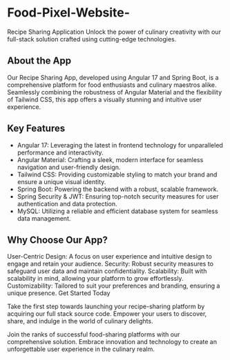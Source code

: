 # Food-Pixel-Website-
Recipe Sharing Application
Unlock the power of culinary creativity with our full-stack solution crafted using cutting-edge technologies.

## About the App

Our Recipe Sharing App, developed using Angular 17 and Spring Boot, is a comprehensive platform for food enthusiasts and culinary maestros alike. Seamlessly combining the robustness of Angular Material and the flexibility of Tailwind CSS, this app offers a visually stunning and intuitive user experience.

## Key Features

* Angular 17: Leveraging the latest in frontend technology for unparalleled performance and interactivity.
* Angular Material: Crafting a sleek, modern interface for seamless navigation and user-friendly design.
* Tailwind CSS: Providing customizable styling to match your brand and ensure a unique visual identity.
* Spring Boot: Powering the backend with a robust, scalable framework.
* Spring Security & JWT: Ensuring top-notch security measures for user authentication and data protection.
* MySQL: Utilizing a reliable and efficient database system for seamless data management.

## Why Choose Our App?

User-Centric Design: A focus on user experience and intuitive design to engage and retain your audience.
Security: Robust security measures to safeguard user data and maintain confidentiality.
Scalability: Built with scalability in mind, allowing your platform to grow effortlessly.
Customizability: Tailored to suit your preferences and branding, ensuring a unique presence.
Get Started Today

Take the first step towards launching your recipe-sharing platform by acquiring our full stack source code. Empower your users to discover, share, and indulge in the world of culinary delights.

Join the ranks of successful food-sharing platforms with our comprehensive solution. Embrace innovation and technology to create an unforgettable user experience in the culinary realm.
